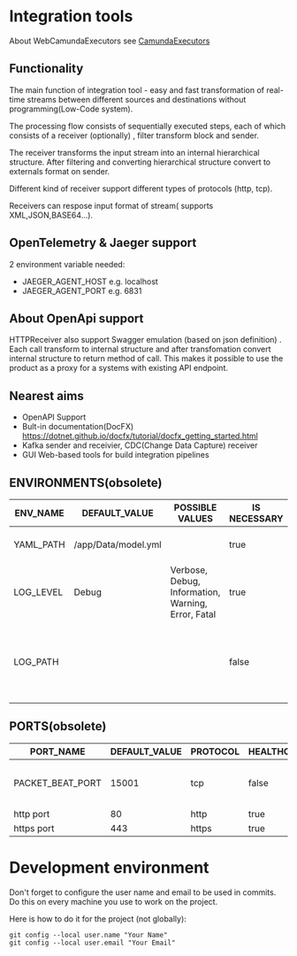 # Integration tools
About WebCamundaExecutors see [CamundaExecutors](WebCamundaExecutors/readme.md)
## Functionality
 The main function of integration tool - easy and fast transformation of real-time streams between different sources and destinations without programming(Low-Code system).
 
 The processing flow consists of sequentially executed steps, each of which consists of a receiver (optionally) , filter transform block and sender.
 
 The receiver transforms the input stream into an internal hierarchical structure. After filtering and converting  hierarchical structure convert to externals format on sender.
 
 Different kind of receiver support different types of protocols (http, tcp).
 
 Receivers can respose input format of stream( supports XML,JSON,BASE64...).
 
## OpenTelemetry & Jaeger  support
 2 environment variable needed:
 * JAEGER_AGENT_HOST e.g. localhost
 * JAEGER_AGENT_PORT e.g. 6831
 
## About OpenApi support
 HTTPReceiver also support Swagger emulation (based on json definition) . Each call transform to internal structure and after transfomation convert internal structure to return method of call. 
 This makes it possible to use the product as a proxy for a systems with existing API endpoint.



## Nearest aims
* OpenAPI Support
* Bult-in documentation(DocFX) https://dotnet.github.io/docfx/tutorial/docfx_getting_started.html
* Kafka sender and receivier, CDC(Change Data Capture) receiver
* GUI Web-based tools for build integration pipelines
 
 
## ENVIRONMENTS(obsolete)
|ENV_NAME|DEFAULT_VALUE|POSSIBLE VALUES|IS NECESSARY|DEPENDENT VARIABLES|DESCRIPTION|
| ------ | ------ | ------ | ------ | ------ | ------ |
|YAML_PATH|/app/Data/model.yml||true|None|YAML configuration file path|
|LOG_LEVEL|Debug|Verbose, Debug, Information, Warning, Error, Fatal|true|None|Logging level|
|LOG_PATH|||false|None|FilePath for logging.If variable absent-logging into default input/output |
## PORTS(obsolete)
|PORT_NAME|DEFAULT_VALUE|PROTOCOL|HEALTHCHECK|HEALTHCHEK ROUTE|METRICS|METRICS ROUTE|DESCRIPTION|
| ------ | ------ | ------ | ------ | ------ | ------ | ------ | ------ |
|PACKET_BEAT_PORT|15001|tcp|false|None|false||PACKETBEAT port (if listening PACKETBEAT)|
|http port|80|http|true|/api/Monitoring/ConsulHealthCheck|true|/api/Monitoring/getMetrics|http port|
|https port|443|https|true|/api/Monitoring/ConsulHealthCheck|true|/api/Monitoring/getMetrics|https port|

# Development environment

Don't forget to configure the user name and email to be used in commits. Do this on every machine you use to work on the project.

Here is how to do it for the project (not globally):
```
git config --local user.name "Your Name"
git config --local user.email "Your Email"
```
